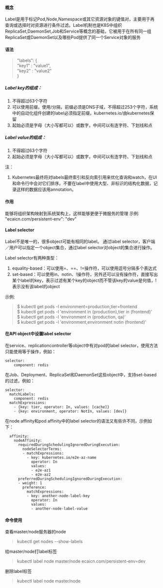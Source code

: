 #### 概念
Label是用于标记Pod,Node,Namespace或其它资源对象的键值对，主要用于再查询或选择时对资源进行条件过滤。Label机制也是K8S中组织ReplicaSet,DaemonSet,Job和Service等概念的基础，它被用于在所有同一组ReplicaSet或DaemonSet以及哪些Pod提供了同一个Service对象的服务

#### 语法
> "labels": {   
>  "key1" : "value1",   
>  "key2" : "value2"    
> } 

##### Label key的组成：
1. 不得超过63个字符
2. 可以使用前缀，使用/分隔，前缀必须是DNS子域，不得超过253个字符，系统中的自动化组件创建的label必须指定前缀，kubernetes.io/由kubernetes保留
3. 起始必须是字母（大小写都可以）或数字，中间可以有连字符、下划线和点

##### Label value的组成：
1. 不得超过63个字符
2. 起始必须是字母（大小写都可以）或数字，中间可以有连字符、下划线和点

注：
1. Kubernetes最终将对labels最终索引和反向索引用来优化查询和watch，在UI和命令行中会对它们排序。不要在label中使用大型、非标识的结构化数据，记录这样的数据应该用annotation。

#### 作用
能够将组织架构映射到系统架构上，这样能够更便于微服务的管理
示例:
"ecaicn.com/persistent-env": "dev" 

#### Label selector
Label不是唯一的，很多object可能有相同的label。
通过label selector，客户端／用户可以指定一个object集合，通过label selector对object的集合进行操作。

Label selector有两种类型：
1. equality-based：可以使用=、==、!=操作符，可以使用逗号分隔多个表达式
2. set-based：可以使用in、notin、!操作符，另外还可以没有操作符，直接写出某个label的key，表示过滤有某个key的object而不管该key的value是何值，!表示没有该label的object

示例:
> $ kubectl get pods -l environment=production,tier=frontend    
> $ kubectl get pods -l 'environment in (production),tier in (frontend)'    
> $ kubectl get pods -l 'environment in (production, qa)'   
> $ kubectl get pods -l 'environment,environment notin (frontend)'  

#### 在API object中设置label selector
在service、replicationcontroller等object中有对pod的label selector，使用方法只能使用等于操作，例如：
```
selector:
    component: redis
```
在Job、Deployment、ReplicaSet和DaemonSet这些object中，支持set-based的过滤，例如：
```
selector:
  matchLabels:
    component: redis
  matchExpressions:
    - {key: tier, operator: In, values: [cache]}
    - {key: environment, operator: NotIn, values: [dev]}
```

在node affinity和pod affinity中的label selector的语法又有些许不同，示例如下：
```
  affinity:
    nodeAffinity:
      requiredDuringSchedulingIgnoredDuringExecution:
        nodeSelectorTerms:
        - matchExpressions:
          - key: kubernetes.io/e2e-az-name
            operator: In
            values:
            - e2e-az1
            - e2e-az2
      preferredDuringSchedulingIgnoredDuringExecution:
      - weight: 1
        preference:
          matchExpressions:
          - key: another-node-label-key
            operator: In
            values:
            - another-node-label-value
```

#### 命令使用
查看master/node服务器的node
> kubectl get nodes --show-labels

给master/node打label标签
> kubectl label node master/node ecaicn.com/persistent-env=dev

删除label标签
> kubectl label node master/node 